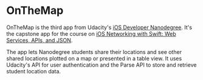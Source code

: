 OnTheMap
========

OnTheMap is the third app from Udacity's [iOS Developer Nanodegree](https://www.udacity.com/course/ios-developer-nanodegree--nd003). It's the capstone app for the course on [iOS Networking with Swift: Web Services, APIs, and JSON](https://www.udacity.com/course/ios-networking-with-swift--ud421). 

The app lets Nanodegree students share their locations and see other shared locations plotted on a map or presented in a table view. It uses Udacity's API for user authentication and the Parse API to store and retrieve student location data.
